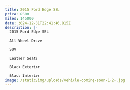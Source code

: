 ```yaml
---
title: 2015 Ford Edge SEL
price: 8500
miles: 145000
date: 2024-12-31T22:41:46.815Z
description: |-
  2015 Ford Edge SEL

  All Wheel Drive

  SUV

  Leather Seats

  Black Exterior

  Black Interior
image: /static/img/uploads/vehicle-coming-soon-1-2-.jpg
---
```

